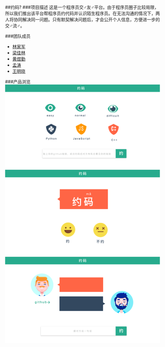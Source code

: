 ##约码?
###项目描述
这是一个程序员交♂友♂平台。由于程序员圈子比较局限，所以我们推出该平台帮程序员约代码并认识陌生程序员。在无法沟通的情况下，两人将协同解决同一问题。只有默契解决问题后，才会公开个人信息，方便进一步的交♂流♂。

###团队成员
- [林家军](https://github.com/cubarco)
- [梁佳林](https://github.com/evshiron)
- [黄煜勤](http://www.zcool.com.cn/u/2730168)
- [孟涛](https://github.com/mtunique)
- [王明晓](https://github.com/assuming)

###产品浏览
![](./images/1.png)
![](./images/2.png)
![](./images/3.png)
